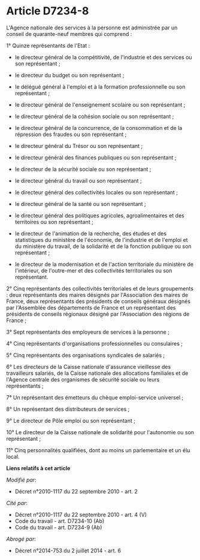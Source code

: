 # Article D7234-8

L'Agence nationale des services à la personne est administrée par un conseil de quarante-neuf membres qui comprend :

1° Quinze représentants de l'Etat :

- le directeur général de la compétitivité, de l'industrie et des services ou son représentant ;

- le directeur du budget ou son représentant ;

- le délégué général à l'emploi et à la formation professionnelle ou son représentant ;

- le directeur général de l'enseignement scolaire ou son représentant ;

- le directeur général de la cohésion sociale ou son représentant ;

- le directeur général de la concurrence, de la consommation et de la répression des fraudes ou son représentant ;

- le directeur général du Trésor ou son représentant ;

- le directeur général des finances publiques ou son représentant ;

- le directeur de la sécurité sociale ou son représentant ;

- le directeur général du travail ou son représentant ;

- le directeur général des collectivités locales ou son représentant ;

- le directeur général de la santé ou son représentant ;

- le directeur général des politiques agricoles, agroalimentaires et des territoires ou son représentant ;

- le directeur de l'animation de la recherche, des études et des statistiques du ministère de l'économie, de l'industrie et
de l'emploi et du ministère du travail, de la solidarité et de la fonction publique ou son représentant ;

- le directeur de la modernisation et de l'action territoriale du ministère de l'intérieur, de l'outre-mer et des
collectivités territoriales ou son représentant.

2° Cinq représentants des collectivités territoriales et de leurs groupements : deux représentants des maires désignés par
l'Association des maires de France, deux représentants des présidents de conseils généraux désignés par l'Assemblée des
départements de France et un représentant des présidents de conseils régionaux désigné par l'Association des régions de
France ;

3° Sept représentants des employeurs de services à la personne ;

4° Cinq représentants d'organisations professionnelles ou consulaires ;

5° Cinq représentants des organisations syndicales de salariés ;

6° Les directeurs de la Caisse nationale d'assurance vieillesse des travailleurs salariés, de la Caisse nationale des
allocations familiales et de l'Agence centrale des organismes de sécurité sociale ou leurs représentants ;

7° Un représentant des émetteurs du chèque emploi-service universel ;

8° Un représentant des distributeurs de services ;

9° Le directeur de Pôle emploi ou son représentant ;

10° Le directeur de la Caisse nationale de solidarité pour l'autonomie ou son représentant ;

11° Cinq personnalités qualifiées, dont au moins un parlementaire et un élu local.

**Liens relatifs à cet article**

_Modifié par_:

  - Décret n°2010-1117 du 22 septembre 2010 - art. 2

_Cité par_:

  - Décret n°2010-1117 du 22 septembre 2010 - art. 4 (V)
  - Code du travail - art. D7234-10 (Ab)
  - Code du travail - art. D7234-9 (Ab)

_Abrogé par_:

  - Décret n°2014-753 du 2 juillet 2014 - art. 6
